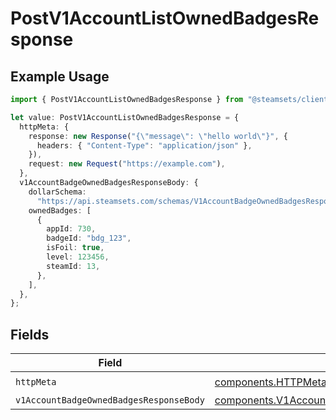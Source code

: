 # PostV1AccountListOwnedBadgesResponse

## Example Usage

```typescript
import { PostV1AccountListOwnedBadgesResponse } from "@steamsets/client-ts/models/operations";

let value: PostV1AccountListOwnedBadgesResponse = {
  httpMeta: {
    response: new Response("{\"message\": \"hello world\"}", {
      headers: { "Content-Type": "application/json" },
    }),
    request: new Request("https://example.com"),
  },
  v1AccountBadgeOwnedBadgesResponseBody: {
    dollarSchema:
      "https://api.steamsets.com/schemas/V1AccountBadgeOwnedBadgesResponseBody.json",
    ownedBadges: [
      {
        appId: 730,
        badgeId: "bdg_123",
        isFoil: true,
        level: 123456,
        steamId: 13,
      },
    ],
  },
};
```

## Fields

| Field                                                                                                                | Type                                                                                                                 | Required                                                                                                             | Description                                                                                                          |
| -------------------------------------------------------------------------------------------------------------------- | -------------------------------------------------------------------------------------------------------------------- | -------------------------------------------------------------------------------------------------------------------- | -------------------------------------------------------------------------------------------------------------------- |
| `httpMeta`                                                                                                           | [components.HTTPMetadata](../../models/components/httpmetadata.md)                                                   | :heavy_check_mark:                                                                                                   | N/A                                                                                                                  |
| `v1AccountBadgeOwnedBadgesResponseBody`                                                                              | [components.V1AccountBadgeOwnedBadgesResponseBody](../../models/components/v1accountbadgeownedbadgesresponsebody.md) | :heavy_minus_sign:                                                                                                   | OK                                                                                                                   |